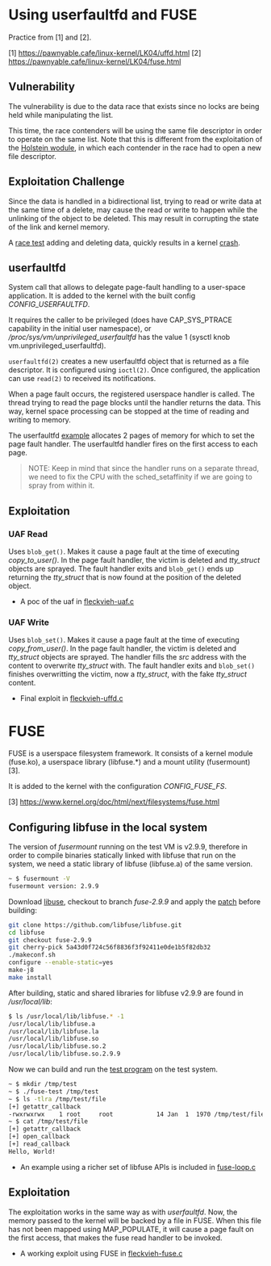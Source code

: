 # Using userfaultfd and FUSE

Practice from [1] and [2].

[1] https://pawnyable.cafe/linux-kernel/LK04/uffd.html
[2] https://pawnyable.cafe/linux-kernel/LK04/fuse.html

## Vulnerability

The vulnerability is due to the data race that exists since no locks are being
held while manipulating the list.

This time, the race contenders will be using the same file descriptor in
order to operate on the same list. Note that this is different from the
exploitation of the [Holstein
wodule](https://github.com/cpey/pawnyable/blob/main/LK01-4/src/Holstein_module_v4/vuln.c),
in which each contender in the race had to open a new file descriptor.

## Exploitation Challenge

Since the data is handled in a bidirectional list, trying to read or write
data at the same time of a delete, may cause the read or write to happen while
the unlinking of the object to be deleted. This may result in corrupting the
state of the link and kernel memory.

A [race
test](https://github.com/cpey/pawnyable/blob/main/LK04-1/src/01.fleckvieh-race/fleckvieh-race.c)
adding and deleting data, quickly results in a kernel
[crash](https://github.com/cpey/pawnyable/blob/main/LK04-1/src/01.fleckvieh-race/crashdump).

## userfaultfd

System call that allows to delegate page-fault handling to a user-space
application. It is added to the kernel with the built config *CONFIG_USERFAULTFD*.

It requires the caller to be privileged (does have CAP_SYS_PTRACE capability in
the initial user namespace), or */proc/sys/vm/unprivileged_userfaultfd* has the
value 1 (sysctl knob vm.unprivileged_userfaultfd).

`userfaultfd(2)` creates a new userfaultfd object that is returned as a file
descriptor. It is configured using `ioctl(2)`. Once configured, the application
can use `read(2)` to received its notifications.

When a page fault occurs, the registered userspace handler is called. The
thread trying to read the page blocks until the handler returns the data.
This way, kernel space processing can be stopped at the time of reading and
writing to memory.

The userfaultfd
[example](https://github.com/cpey/pawnyable/blob/main/LK04-1/src/02.uffd-test/uffd-test.c)
allocates 2 pages of memory for which to set the page fault handler. The
userfaultfd handler fires on the first access to each page.

> NOTE: Keep in mind that since the handler runs on a separate thread, we need
> to fix the CPU with the sched_setaffinity if we are going to spray from
> within it.

## Exploitation

### UAF Read 

Uses `blob_get()`. Makes it cause a page fault at the time of executing
_copy_to_user()_. In the page fault handler, the victim is deleted and
_tty_struct_ objects are sprayed. The fault handler exits and `blob_get()` ends
up returning the _tty_struct_ that is now found at the position of the deleted
object.

* A poc of the uaf in 
[fleckvieh-uaf.c](https://github.com/cpey/pawnyable/blob/main/LK04-1/src/03.fleckvieh-uaf/fleckvieh-uaf.c)

### UAF Write 

Uses `blob_set()`. Makes it cause a page fault at the time of executing
_copy_from_user()_. In the page fault handler, the victim is deleted and
_tty_struct_ objects are sprayed. The handler fills the _src_ address with the
content to overwrite _tty_struct_ with. The fault handler exits and
`blob_set()` finishes overwritting the victim, now a _tty_struct_,  with the
fake _tty_struct_ content.

* Final exploit in 
[fleckvieh-uffd.c](https://github.com/cpey/pawnyable/blob/main/LK04-1/src/04.fleckvieh-uffd/fleckvieh-uffd.c)

# FUSE

FUSE is a userspace filesystem framework. It consists of a kernel module
(fuse.ko), a userspace library (libfuse.*) and a mount utility (fusermount) [3].

It is added to the kernel with the configuration *CONFIG_FUSE_FS*.

[3] https://www.kernel.org/doc/html/next/filesystems/fuse.html

## Configuring libfuse in the local system

The version of *fusermount* running on the test VM is v2.9.9, therefore in
order to compile binaries statically linked with libfuse that run on the
system, we need a static library of libfuse (libfuse.a) of the same version.

~~~sh
~ $ fusermount -V
fusermount version: 2.9.9
~~~

Download [libuse](https://github.com/libfuse/libfuse), checkout to branch
*fuse-2.9.9* and apply the
[patch](https://github.com/libfuse/libfuse/commit/5a43d0f724c56f8836f3f92411e0de1b5f82db32)
before building:

~~~sh
git clone https://github.com/libfuse/libfuse.git
cd libfuse
git checkout fuse-2.9.9
git cherry-pick 5a43d0f724c56f8836f3f92411e0de1b5f82db32
./makeconf.sh
configure --enable-static=yes
make-j8
make install
~~~

After building, static and shared libraries for libfuse v2.9.9 are found in */usr/local/lib*:

~~~sh
$ ls /usr/local/lib/libfuse.* -1
/usr/local/lib/libfuse.a
/usr/local/lib/libfuse.la
/usr/local/lib/libfuse.so
/usr/local/lib/libfuse.so.2
/usr/local/lib/libfuse.so.2.9.9
~~~

Now we can build and run the [test
program](https://github.com/cpey/pawnyable/blob/main/LK04-1/src/05.fuse-test/fuse-test.c)
on the test system.

~~~sh
~ $ mkdir /tmp/test
~ $ ./fuse-test /tmp/test
~ $ ls -tlra /tmp/test/file
[+] getattr_callback
-rwxrwxrwx    1 root     root            14 Jan  1  1970 /tmp/test/file
~ $ cat /tmp/test/file
[+] getattr_callback
[+] open_callback
[+] read_callback
Hello, World!
~~~

* An example using a richer set of libfuse APIs is included in
[fuse-loop.c](https://github.com/cpey/pawnyable/blob/main/LK04-1/src/06.fuse-loop/fuse-loop.c)

## Exploitation

The exploitation works in the same way as with *userfaultfd*. Now, the memory
passed to the kernel will be backed by a file in FUSE. When this file has not
been mapped using MAP_POPULATE, it will cause a page fault on the first access,
that makes the fuse read handler to be invoked.

* A working exploit using FUSE in
[fleckvieh-fuse.c](https://github.com/cpey/pawnyable/blob/main/LK04-1/src/07.fleckvieh-fuse/fleckvieh-fuse.c)

